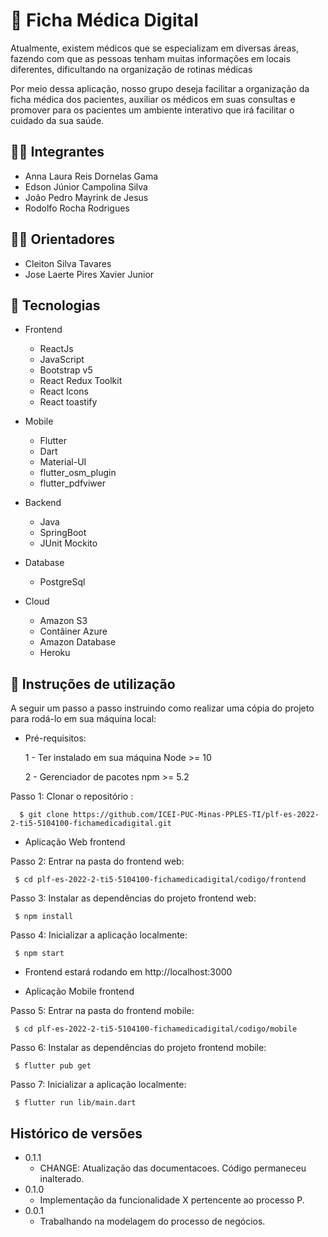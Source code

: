 # 📜 Ficha Médica Digital


Atualmente, existem médicos que se especializam em diversas áreas, fazendo com que as pessoas tenham muitas informações em locais diferentes, dificultando na organização de rotinas médicas

Por meio dessa aplicação, nosso grupo deseja facilitar a organização da ficha médica dos pacientes, auxiliar os médicos em suas consultas e promover para os pacientes um ambiente interativo que irá facilitar o cuidado da sua saúde.

## 👨‍💻 Integrantes

* Anna Laura Reis Dornelas Gama
* Edson Júnior Campolina Silva
* João Pedro Mayrink de Jesus
* Rodolfo Rocha Rodrigues

## 👨‍🏫 Orientadores

* Cleiton Silva Tavares 
* Jose Laerte Pires Xavier Junior

## 🤖 Tecnologias
* Frontend
   * ReactJs
   * JavaScript
   * Bootstrap v5
   * React Redux Toolkit
   * React Icons
   * React toastify

* Mobile
  * Flutter
  * Dart
  * Material-UI
  * flutter_osm_plugin
  * flutter_pdfviwer

* Backend
  * Java
  * SpringBoot
  * JUnit Mockito 
  
* Database
  * PostgreSql
  
* Cloud
  * Amazon S3
  * Contâiner Azure
  * Amazon Database
  * Heroku

## 📝 Instruções de utilização

A seguir um passo a passo instruindo como realizar uma cópia do projeto para rodá-lo em sua máquina local:

* Pré-requisitos:

  1 - Ter instalado em sua máquina Node >= 10
  
  2 -  Gerenciador de pacotes npm >= 5.2

Passo 1: Clonar o repositório : 
```
  $ git clone https://github.com/ICEI-PUC-Minas-PPLES-TI/plf-es-2022-2-ti5-5104100-fichamedicadigital.git
```
* Aplicação Web frontend

Passo 2: Entrar na pasta do frontend web:
 ```
  $ cd plf-es-2022-2-ti5-5104100-fichamedicadigital/codigo/frontend
 ```
Passo 3: Instalar as dependências do projeto frontend web:
 ```
  $ npm install
```
Passo 4: Inicializar a aplicação localmente:
 ```
  $ npm start
 ```
* Frontend estará rodando em http://localhost:3000

* Aplicação Mobile frontend

Passo 5: Entrar na pasta do frontend mobile:
 ```
  $ cd plf-es-2022-2-ti5-5104100-fichamedicadigital/codigo/mobile
 ```
Passo 6: Instalar as dependências do projeto frontend mobile:
 ```
  $ flutter pub get
```
Passo 7: Inicializar a aplicação localmente:
 ```
  $ flutter run lib/main.dart
 ```
 

## Histórico de versões

* 0.1.1
    * CHANGE: Atualização das documentacoes. Código permaneceu inalterado.
* 0.1.0
    * Implementação da funcionalidade X pertencente ao processo P.
* 0.0.1
    * Trabalhando na modelagem do processo de negócios.

